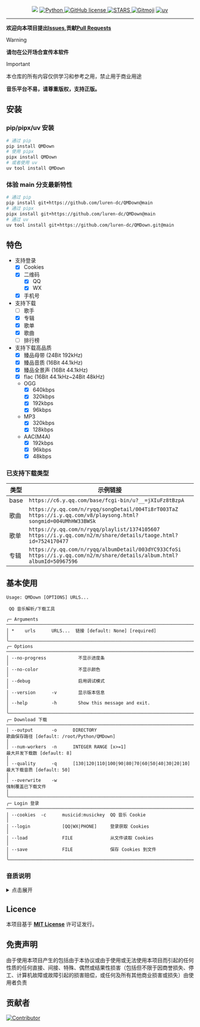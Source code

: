 <div align="center">
    <a>
        <img src="https://socialify.git.ci/luren-dc/QMDown/image?description=1&font=Source%20Code%20Pro&language=1&logo=https%3A%2F%2Fy.qq.com%2Fmediastyle%2Fmod%2Fmobile%2Fimg%2Flogo.svg&name=1&pattern=Overlapping%20Hexagons&theme=Auto"/>
    </a>
    <a href="https://www.python.org">
        <img src="https://img.shields.io/badge/Python-3.10|3.11|3.12-blue" alt="Python"/>
    </a>
    <a href="https://github.com/luren-dc/QMDown?tab=MIT-1-ov-file">
        <img src="https://img.shields.io/github/license/luren-dc/QMDown" alt="GitHub license"/>
    </a>
    <a href="https://github.com/luren-dc/QMDown/stargazers">
        <img src="https://img.shields.io/github/stars/luren-dc/QMDown?color=yellow&label=Github%20Stars" alt="STARS"/>
    </a>
    <a href="https://gitmoji.dev"><img alt="Gitmoji" src="https://img.shields.io/badge/gitmoji-%20😜%20😍-FFDD67?style=flat-square"></a>
    <a href="https://github.com/astral-sh/uv">
      <img src="https://img.shields.io/endpoint?url=https://raw.githubusercontent.com/astral-sh/uv/main/assets/badge/v0.json" alt="uv"/>
    </a>
</div>

---

**欢迎向本项目提出[Issues](https://github.com/luren-dc/QMDown/issues),贡献[Pull Requests](https://github.com/luren-dc/QMDown/pulls)**

> [!WARNING]
> **请勿在公开场合宣传本软件**

> [!IMPORTANT]
> 本仓库的所有内容仅供学习和参考之用，禁止用于商业用途
>
> **音乐平台不易，请尊重版权，支持正版。**

## 安装

### pip/pipx/uv 安装

```bash
# 通过 pip
pip install QMDown
# 使用 pipx
pipx install QMDown
# 或者使用 uv
uv tool install QMDown
```

### 体验 main 分支最新特性

```bash
# 通过 pip
pip install git+https://github.com/luren-dc/QMDown@main
# 通过 pipx
pipx install git+https://github.com/luren-dc/QMDown@main
# 通过 uv
uv tool install git+https://github.com/luren-dc/QMDown.git@main
```

## 特色

- 支持登录
  - [x] Cookies
  - [x] 二维码
    - [x] QQ
    - [x] WX
  - [x] 手机号
- 支持下载
  - [ ] 歌手
  - [x] 专辑
  - [x] 歌单
  - [x] 歌曲
  - [ ] 排行榜
- 支持下载高品质
  - [x] 臻品母带 (24Bit 192kHz)
  - [x] 臻品音质 (16Bit 44.1kHz)
  - [x] 臻品全景声 (16Bit 44.1kHz)
  - [x] flac (16Bit 44.1kHz~24Bit 48kHz)
  - OGG
    - [x] 640kbps
    - [x] 320kbps
    - [x] 192kbps
    - [x] 96kbps
  - MP3
    - [x] 320kbps
    - [x] 128kbps
  - AAC(M4A)
    - [x] 192kbps
    - [x] 96kbps
    - [x] 48kbps

### 已支持下载类型

| 类型 | 示例链接                                                                                                                       |
| ---- | ------------------------------------------------------------------------------------------------------------------------------ |
| base | `https://c6.y.qq.com/base/fcgi-bin/u?__=jXIuFz8tBzpA`                                                                          |
| 歌曲 | `https://y.qq.com/n/ryqq/songDetail/004Ti8rT003TaZ` <br/> `https://i.y.qq.com/v8/playsong.html?songmid=004UMhHW33BWSk`         |
| 歌单 | `https://y.qq.com/n/ryqq/playlist/1374105607` <br/> `https://i.y.qq.com/n2/m/share/details/taoge.html?id=7524170477`           |
| 专辑 | `https://y.qq.com/n/ryqq/albumDetail/003dYC933CfoSi` <br/> `https://i.y.qq.com/n2/m/share/details/album.html?albumId=50967596` |

## 基本使用

```console
Usage: QMDown [OPTIONS] URLS...

 QQ 音乐解析/下载工具

╭─ Arguments ───────────────────────────────────────────────────────────────────────────────────────────────────────────────────────────────────────╮
│ *    urls      URLS...  链接 [default: None] [required]                                                                                           │
╰───────────────────────────────────────────────────────────────────────────────────────────────────────────────────────────────────────────────────╯
╭─ Options ─────────────────────────────────────────────────────────────────────────────────────────────────────────────────────────────────────────╮
│ --no-progress            不显示进度条                                                                                                             │
│ --no-color               不显示颜色                                                                                                               │
│ --debug                  启用调试模式                                                                                                             │
│ --version      -v        显示版本信息                                                                                                             │
│ --help         -h        Show this message and exit.                                                                                              │
╰───────────────────────────────────────────────────────────────────────────────────────────────────────────────────────────────────────────────────╯
╭─ Download 下载 ───────────────────────────────────────────────────────────────────────────────────────────────────────────────────────────────────╮
│ --output       -o      DIRECTORY                                     歌曲保存路径 [default: /root/Python/QMDown]                                  │
│ --num-workers  -n      INTEGER RANGE [x>=1]                          最大并发下载数 [default: 8]                                                  │
│ --quality      -q      [130|120|110|100|90|80|70|60|50|40|30|20|10]  最大下载音质 [default: 50]                                                   │
│ --overwrite    -w                                                    强制覆盖已下载文件                                                           │
╰───────────────────────────────────────────────────────────────────────────────────────────────────────────────────────────────────────────────────╯
╭─ Login 登录 ──────────────────────────────────────────────────────────────────────────────────────────────────────────────────────────────────────╮
│ --cookies  -c      musicid:musickey  QQ 音乐 Cookie                                                                                               │
│ --login            [QQ|WX|PHONE]     登录获取 Cookies                                                                                             │
│ --load             FILE              从文件读取 Cookies                                                                                           │
│ --save             FILE              保存 Cookies 到文件                                                                                          │
╰───────────────────────────────────────────────────────────────────────────────────────────────────────────────────────────────────────────────────╯
```

### 音质说明

<details>
<summary>点击展开</summary>

| 音频格式 | code |
| -------- | ---- |
| MASTER   | 130  |
| ATMOS_2  | 120  |
| ATMOS_51 | 110  |
| FLAC     | 100  |
| OGG_640  | 90   |
| OGG_320  | 80   |
| MP3_320  | 70   |
| OGG_192  | 60   |
| MP3_128  | 50   |
| OGG_96   | 40   |
| ACC_192  | 30   |
| ACC_96   | 20   |
| ACC_48   | 10   |

</details>

## Licence

本项目基于 **[MIT License](https://github.com/luren-dc/QMDown?tab=MIT-1-ov-file)** 许可证发行。

## 免责声明

由于使用本项目产生的包括由于本协议或由于使用或无法使用本项目而引起的任何性质的任何直接、间接、特殊、偶然或结果性损害（包括但不限于因商誉损失、停工、计算机故障或故障引起的损害赔偿，或任何及所有其他商业损害或损失）由使用者负责

## 贡献者

[![Contributor](https://contrib.rocks/image?repo=luren-dc/QMDown)](https://github.com/luren-dc/QMDown/graphs/contributors)
